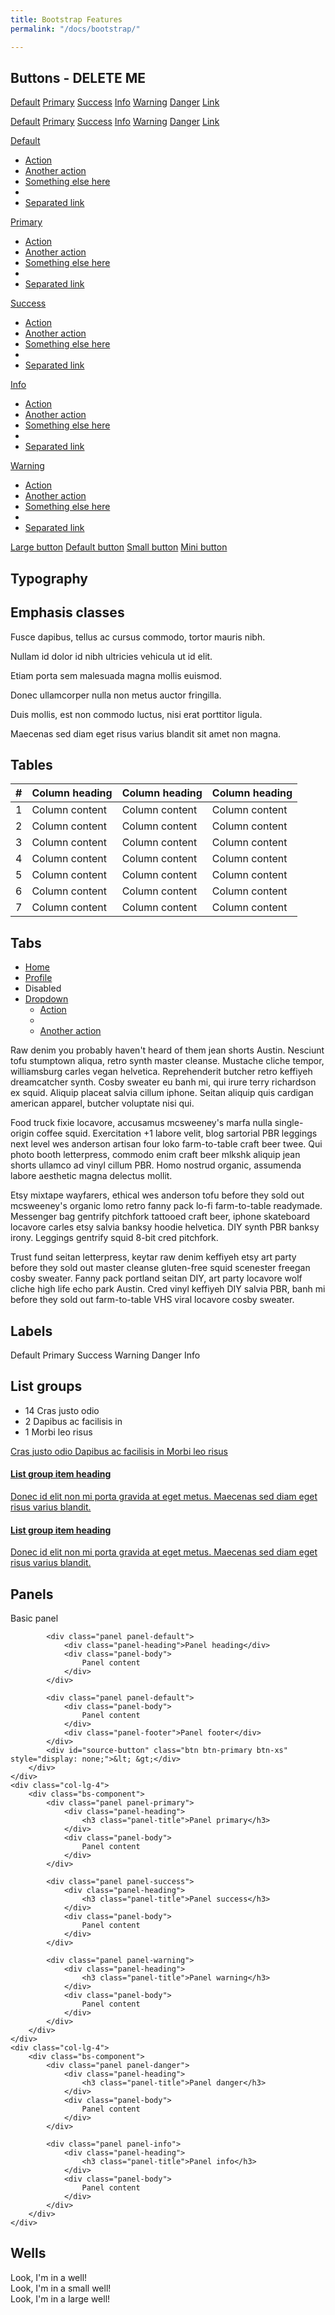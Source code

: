 ```yaml
---
title: Bootstrap Features
permalink: "/docs/bootstrap/"

---
```

## Buttons - DELETE ME

<p>
<a href="#" class="btn btn-default">Default</a>
<a href="#" class="btn btn-primary">Primary</a>
<a href="#" class="btn btn-success">Success</a>
<a href="#" class="btn btn-info">Info</a>
<a href="#" class="btn btn-warning">Warning</a>
<a href="#" class="btn btn-danger">Danger</a>
<a href="#" class="btn btn-link">Link</a>
</p><p>
<a href="#" class="btn btn-default disabled">Default</a>
<a href="#" class="btn btn-primary disabled">Primary</a>
<a href="#" class="btn btn-success disabled">Success</a>
<a href="#" class="btn btn-info disabled">Info</a>
<a href="#" class="btn btn-warning disabled">Warning</a>
<a href="#" class="btn btn-danger disabled">Danger</a>
<a href="#" class="btn btn-link disabled">Link</a>
</p><p>
<div class="btn-group">
<a href="#" class="btn btn-default">Default</a>
<a href="#" class="btn btn-default dropdown-toggle" data-toggle="dropdown"><span class="caret"></span></a>
<ul class="dropdown-menu">
<li><a href="#">Action</a></li>
<li><a href="#">Another action</a></li>
<li><a href="#">Something else here</a></li>
<li class="divider"></li>
<li><a href="#">Separated link</a></li>
</ul>
</div>

<div class="btn-group">
<a href="#" class="btn btn-primary">Primary</a>
<a href="#" class="btn btn-primary dropdown-toggle" data-toggle="dropdown"><span class="caret"></span></a>
<ul class="dropdown-menu">
<li><a href="#">Action</a></li>
<li><a href="#">Another action</a></li>
<li><a href="#">Something else here</a></li>
<li class="divider"></li>
<li><a href="#">Separated link</a></li>
</ul>
</div>

<div class="btn-group">
<a href="#" class="btn btn-success">Success</a>
<a href="#" class="btn btn-success dropdown-toggle" data-toggle="dropdown"><span class="caret"></span></a>
<ul class="dropdown-menu">
<li><a href="#">Action</a></li>
<li><a href="#">Another action</a></li>
<li><a href="#">Something else here</a></li>
<li class="divider"></li>
<li><a href="#">Separated link</a></li>
</ul>
</div>

<div class="btn-group">
<a href="#" class="btn btn-info">Info</a>
<a href="#" class="btn btn-info dropdown-toggle" data-toggle="dropdown"><span class="caret"></span></a>
<ul class="dropdown-menu">
<li><a href="#">Action</a></li>
<li><a href="#">Another action</a></li>
<li><a href="#">Something else here</a></li>
<li class="divider"></li>
<li><a href="#">Separated link</a></li>
</ul>
</div>

<div class="btn-group">
<a href="#" class="btn btn-warning">Warning</a>
<a href="#" class="btn btn-warning dropdown-toggle" data-toggle="dropdown"><span class="caret"></span></a>
<ul class="dropdown-menu">
<li><a href="#">Action</a></li>
<li><a href="#">Another action</a></li>
<li><a href="#">Something else here</a></li>
<li class="divider"></li>
<li><a href="#">Separated link</a></li>
</ul>
</div>
</p><p>

<a href="#" class="btn btn-primary btn-lg">Large button</a>
<a href="#" class="btn btn-primary">Default button</a>
<a href="#" class="btn btn-primary btn-sm">Small button</a>
<a href="#" class="btn btn-primary btn-xs">Mini button</a>
</p>

## Typography

<h2>Emphasis classes</h2>
<p class="text-muted">Fusce dapibus, tellus ac cursus commodo, tortor mauris nibh.</p>
<p class="text-primary">Nullam id dolor id nibh ultricies vehicula ut id elit.</p>
<p class="text-warning">Etiam porta sem malesuada magna mollis euismod.</p>
<p class="text-danger">Donec ullamcorper nulla non metus auctor fringilla.</p>
<p class="text-success">Duis mollis, est non commodo luctus, nisi erat porttitor ligula.</p>
<p class="text-info">Maecenas sed diam eget risus varius blandit sit amet non magna.</p>

## Tables

<table class="table table-striped table-hover ">
<thead>
<tr>
<th>#</th>
<th>Column heading</th>
<th>Column heading</th>
<th>Column heading</th>
</tr>
</thead>
<tbody>
<tr>
<td>1</td>
<td>Column content</td>
<td>Column content</td>
<td>Column content</td>
</tr>
<tr>
<td>2</td>
<td>Column content</td>
<td>Column content</td>
<td>Column content</td>
</tr>
<tr class="info">
<td>3</td>
<td>Column content</td>
<td>Column content</td>
<td>Column content</td>
</tr>
<tr class="success">
<td>4</td>
<td>Column content</td>
<td>Column content</td>
<td>Column content</td>
</tr>
<tr class="danger">
<td>5</td>
<td>Column content</td>
<td>Column content</td>
<td>Column content</td>
</tr>
<tr class="warning">
<td>6</td>
<td>Column content</td>
<td>Column content</td>
<td>Column content</td>
</tr>
<tr class="active">
<td>7</td>
<td>Column content</td>
<td>Column content</td>
<td>Column content</td>
</tr>
</tbody>
</table>

## Tabs

<ul class="nav nav-tabs">
<li class="active"><a href="#home" data-toggle="tab">Home</a></li>
<li><a href="#profile" data-toggle="tab">Profile</a></li>
<li class="disabled"><a>Disabled</a></li>
<li class="dropdown">
<a class="dropdown-toggle" data-toggle="dropdown" href="#">
Dropdown <span class="caret"></span>
</a>
<ul class="dropdown-menu">
<li><a href="#dropdown1" data-toggle="tab">Action</a></li>
<li class="divider"></li>
<li><a href="#dropdown2" data-toggle="tab">Another action</a></li>
</ul>
</li>
</ul>
<div id="myTabContent" class="tab-content">
<div class="tab-pane fade active in" id="home">
<p>Raw denim you probably haven't heard of them jean shorts Austin. Nesciunt tofu stumptown aliqua, retro synth master cleanse. Mustache cliche tempor, williamsburg carles vegan helvetica. Reprehenderit butcher retro keffiyeh dreamcatcher synth. Cosby sweater eu banh mi, qui irure terry richardson ex squid. Aliquip placeat salvia cillum iphone. Seitan aliquip quis cardigan american apparel, butcher voluptate nisi qui.</p>
</div>
<div class="tab-pane fade" id="profile">
<p>Food truck fixie locavore, accusamus mcsweeney's marfa nulla single-origin coffee squid. Exercitation +1 labore velit, blog sartorial PBR leggings next level wes anderson artisan four loko farm-to-table craft beer twee. Qui photo booth letterpress, commodo enim craft beer mlkshk aliquip jean shorts ullamco ad vinyl cillum PBR. Homo nostrud organic, assumenda labore aesthetic magna delectus mollit.</p>
</div>
<div class="tab-pane fade" id="dropdown1">
<p>Etsy mixtape wayfarers, ethical wes anderson tofu before they sold out mcsweeney's organic lomo retro fanny pack lo-fi farm-to-table readymade. Messenger bag gentrify pitchfork tattooed craft beer, iphone skateboard locavore carles etsy salvia banksy hoodie helvetica. DIY synth PBR banksy irony. Leggings gentrify squid 8-bit cred pitchfork.</p>
</div>
<div class="tab-pane fade" id="dropdown2">
<p>Trust fund seitan letterpress, keytar raw denim keffiyeh etsy art party before they sold out master cleanse gluten-free squid scenester freegan cosby sweater. Fanny pack portland seitan DIY, art party locavore wolf cliche high life echo park Austin. Cred vinyl keffiyeh DIY salvia PBR, banh mi before they sold out farm-to-table VHS viral locavore cosby sweater.</p>
</div>
</div>

## Labels

<p>
<span class="label label-default">Default</span>
<span class="label label-primary">Primary</span>
<span class="label label-success">Success</span>
<span class="label label-warning">Warning</span>
<span class="label label-danger">Danger</span>
<span class="label label-info">Info</span>
</p>

## List groups

<div class="row">
<div class="col-lg-4">
<div class="bs-component">
<ul class="list-group">
<li class="list-group-item">
<span class="badge">14</span> Cras justo odio
</li>
<li class="list-group-item">
<span class="badge">2</span> Dapibus ac facilisis in
</li>
<li class="list-group-item">
<span class="badge">1</span> Morbi leo risus
</li>
</ul>
</div>
</div>
<div class="col-lg-4">
<div class="bs-component">
<div class="list-group">
<a href="#" class="list-group-item active">
Cras justo odio
</a>
<a href="#" class="list-group-item">Dapibus ac facilisis in
</a>
<a href="#" class="list-group-item">Morbi leo risus
</a>
</div>
</div>
</div>
<div class="col-lg-4">
<div class="bs-component">
<div class="list-group">
<a href="#" class="list-group-item">
<h4 class="list-group-item-heading">List group item heading</h4>
<p class="list-group-item-text">Donec id elit non mi porta gravida at eget metus. Maecenas sed diam eget risus varius blandit.</p>
</a>
<a href="#" class="list-group-item">
<h4 class="list-group-item-heading">List group item heading</h4>
<p class="list-group-item-text">Donec id elit non mi porta gravida at eget metus. Maecenas sed diam eget risus varius blandit.</p>
</a>
</div>
</div>
</div>
</div>

## Panels

<div class="row">
<div class="col-lg-4">
<div class="bs-component">
<div class="panel panel-default">
<div class="panel-body">
Basic panel
</div>
</div>

            <div class="panel panel-default">
                <div class="panel-heading">Panel heading</div>
                <div class="panel-body">
                    Panel content
                </div>
            </div>
    
            <div class="panel panel-default">
                <div class="panel-body">
                    Panel content
                </div>
                <div class="panel-footer">Panel footer</div>
            </div>
            <div id="source-button" class="btn btn-primary btn-xs" style="display: none;">&lt; &gt;</div>
        </div>
    </div>
    <div class="col-lg-4">
        <div class="bs-component">
            <div class="panel panel-primary">
                <div class="panel-heading">
                    <h3 class="panel-title">Panel primary</h3>
                </div>
                <div class="panel-body">
                    Panel content
                </div>
            </div>
    
            <div class="panel panel-success">
                <div class="panel-heading">
                    <h3 class="panel-title">Panel success</h3>
                </div>
                <div class="panel-body">
                    Panel content
                </div>
            </div>
    
            <div class="panel panel-warning">
                <div class="panel-heading">
                    <h3 class="panel-title">Panel warning</h3>
                </div>
                <div class="panel-body">
                    Panel content
                </div>
            </div>
        </div>
    </div>
    <div class="col-lg-4">
        <div class="bs-component">
            <div class="panel panel-danger">
                <div class="panel-heading">
                    <h3 class="panel-title">Panel danger</h3>
                </div>
                <div class="panel-body">
                    Panel content
                </div>
            </div>
    
            <div class="panel panel-info">
                <div class="panel-heading">
                    <h3 class="panel-title">Panel info</h3>
                </div>
                <div class="panel-body">
                    Panel content
                </div>
            </div>
        </div>
    </div>

</div>

## Wells

<div class="row">
<div class="col-lg-4">
<div class="bs-component">
<div class="well">
Look, I'm in a well!
</div>
</div>
</div>
<div class="col-lg-4">
<div class="bs-component">
<div class="well well-sm">
Look, I'm in a small well!
</div>
</div>
</div>
<div class="col-lg-4">
<div class="bs-component">
<div class="well well-lg">
Look, I'm in a large well!
</div>
<div id="source-button" class="btn btn-primary btn-xs" style="display: none;">< ></div>
</div>
</div>
</div>